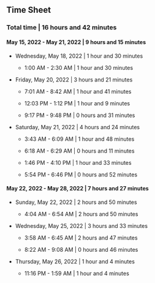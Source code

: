 ## Time Sheet 

### Total time | 16 hours and 42 minutes

#### May 15, 2022 - May 21, 2022 | 9 hours and 15 minutes

- Wednesday, May 18, 2022 | 1 hour and 30 minutes
  - 1:00 AM - 2:30 AM | 1 hour and 30 minutes

- Friday, May 20, 2022 | 3 hours and 21 minutes

  - 7:01 AM - 8:42 AM | 1 hour and 41 minutes

  - 12:03 PM - 1:12 PM | 1 hour and 9 minutes

  - 9:17 PM - 9:48 PM | 0 hours and 31 minutes

- Saturday, May 21, 2022 | 4 hours and 24 minutes

  - 3:43 AM - 6:09 AM | 1 hour and 48 minutes

  - 6:18 AM - 6:29 AM | 0 hours and 11 minutes

  - 1:46 PM - 4:10 PM | 1 hour and 33 minutes

  - 5:54 PM - 6:46 PM | 0 hours and 52 minutes

#### May 22, 2022 - May 28, 2022 | 7 hours and 27 minutes

- Sunday, May 22, 2022 | 2 hours and 50 minutes
  - 4:04 AM - 6:54 AM | 2 hours and 50 minutes

- Wednesday, May 25, 2022 | 3 hours and 33 minutes

  - 3:58 AM - 6:45 AM | 2 hours and 47 minutes

  - 8:22 AM - 9:08 AM | 0 hours and 46 minutes

- Thursday, May 26, 2022 | 1 hour and 4 minutes
  - 11:16 PM - 1:59 AM | 1 hour and 4 minutes
